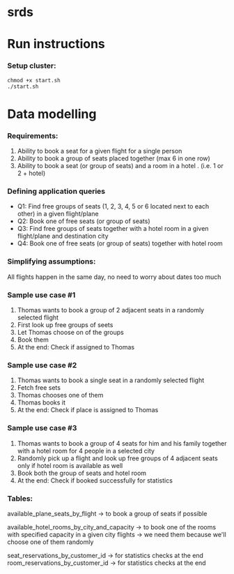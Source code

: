 # srds

# Run instructions
### Setup cluster:
```
chmod +x start.sh
./start.sh
```

# Data modelling
### Requirements:
1) Ability to book a seat for a given flight for a single person
2) Ability to book a group of seats placed together (max 6 in one row)
3) Ability to book a seat (or group of seats) and a room in a hotel . (i.e. 1 or 2 + hotel)

### Defining application queries
* Q1: Find free groups of seats (1, 2, 3, 4, 5 or 6 located next to each other) in a given flight/plane
* Q2: Book one of free seats (or group of seats)
* Q3: Find free groups of seats together with a hotel room in a given flight/plane and destination city
* Q4: Book one of free seats (or group of seats) together with hotel room

### Simplifying assumptions:
All flights happen in the same day, no need to worry about dates too much

### Sample use case #1
1. Thomas wants to book a group of 2 adjacent seats in a randomly selected flight
2. First look up free groups of seets
3. Let Thomas choose on of the groups
4. Book them
5. At the end: Check if assigned to Thomas

### Sample use case #2
1. Thomas wants to book a single seat in a randomly selected flight
2. Fetch free sets
3. Thomas chooses one of them
4. Thomas books it
5. At the end: Check if place is assigned to Thomas

### Sample use case #3
1. Thomas wants to book a group of 4 seats for him and his family together with a hotel room for 4 people in a selected city
2. Randomly pick up a flight and look up free groups of 4 adjacent seats only if hotel room is available as well
3. Book both the group of seats and hotel room
4. At the end: Check if booked successfully for statistics

### Tables:
available_plane_seats_by_flight -> to book a group of seats if possible

available_hotel_rooms_by_city_and_capacity -> to book one of the rooms with specified capacity in a given city 
flights -> we need them because we'll choose one of them randomly 

seat_reservations_by_customer_id -> for statistics checks at the end
room_reservations_by_customer_id -> for statistics checks at the end